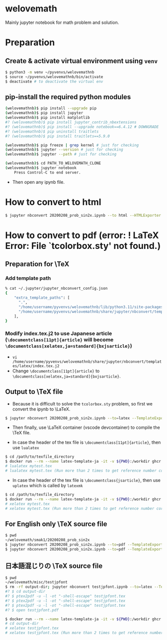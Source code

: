 welovemath
====

Mainly jupyter notebook for math problem and solution.

# Preparation

## Create & activate virtual environment using `venv`

```bash
$ python3 -m venv ~/pyvenvs/welovemathnb
$ source ~/pyvenvs/welovemathnb/bin/activate
$ deactivate # to deactivate the virtual env
```

## pip-install the required python modules

```bash
(welovemathnb)$ pip install --upgrade pip
(welovemathnb)$ pip install jupyter
(welovemathnb)$ pip install matplotlib
#? (welovemathnb)$ pip install jupyter_contrib_nbextensions
#? (welovemathnb)$ pip install --upgrade notebook==6.4.12 # DOWNGRADE
#? (welovemathnb)$ pip uninstall traitlets
#? (welovemathnb)$ pip install traitlets==5.9.0

(welovemathnb)$ pip freeze | grep kernel # just for checking
(welovemathnb)$ jupyter --version # just for checking
(welovemathnb)$ jupyter --path # just for checking

(welovemathnb)$ cd PATH_TO_WELOVEMATH_CLONE
(welovemathnb)$ jupyter notebook
    Press Control-C to end server.
```

* Then open any ipynb file.

# How to convert to html

```bash
$ jupyter nbconvert 20200208_prob_sin2x.ipynb --to html --HTMLExporter.theme=dark --output asdf.html
```

# How to convert to pdf (error: ! LaTeX Error: File `tcolorbox.sty' not found.)

## Preparation for \TeX

### Add template path

```bash
% cat ~/.jupyter/jupyter_nbconvert_config.json
{
    "extra_template_paths": [
      ".",
      "/home/username/pyvenvs/welovemathnb/lib/python3.11/site-packages/jupyter_contrib_nbextensions/templates",
      "/home/username/pyvenvs/welovemathnb/share/jupyter/nbconvert/templates/latex" # Add this to solve "jinja2.exceptions.TemplateNotFound: index.tex.j2"
    ],
}
```

### Modify index.tex.j2 to use Japanese article (`\documentclass[11pt]{article}` will become `\documentclass[xelatex,ja=standard]{bxjsarticle}`)

* `vi /home/username/pyvenvs/welovemathnb/share/jupyter/nbconvert/templates/latex/index.tex.j2`
* Change `\documentclass[11pt]{article}` to `\documentclass[xelatex,ja=standard]{bxjsarticle}`.

## Output to \TeX file

* Because it is difficult to solve the `tcolorbox.sty` problem, so first we convert the ipynb to \LaTeX.

```bash
$ jupyter nbconvert 20200208_prob_sin2x.ipynb --to=latex --TemplateExporter.exclude_input=True --template=../../latex-tplx/ivans_style_jupyter.tplx --output="mytest"
```

* Then finally, use \LaTeX container (vscode devcontainer) to compile the \TeX file.

* In case the header of the tex file is `\documentclass[11pt]{article}`, then use `lualatex`

```bash
$ cd /path/to/texfile_directory
$ docker run --rm --name latex-template-ja -it -v ${PWD}:/workdir ghcr.io/being24/latex-docker
# lualatex mytest.tex
# lualatex mytest.tex (Run more than 2 times to get reference number correct)
```

* In case the header of the tex file is `\documentclass{jsarticle}`, then use `uplatex` which is called by `latexmk`

```bash
$ cd /path/to/texfile_directory
$ docker run --rm --name latex-template-ja -it -v ${PWD}:/workdir ghcr.io/being24/latex-docker
# xelatex mytest.tex
# xelatex mytest.tex (Run more than 2 times to get reference number correct)
```

## For English only \TeX source file

```bash
$ pwd
~/welovemath/smak1/20200208_prob_sin2x
$ jupyter nbconvert 20200208_prob_sin2x.ipynb --to=pdf --TemplateExporter.exclude_input=True --template=../../latex-tplx/ivans_style_jupyter.tplx && open 20200208_prob_sin2x.pdf
$ jupyter nbconvert 20200208_prob_sin2x.ipynb --to=pdf --TemplateExporter.exclude_input=True --template=../../latex-tplx/ivans_style_jupyter.tplx --output="mytest" --debug
```

## 日本語混じりの \TeX source file

```bash
$ pwd
~/welovemath/misc/testjpfont
$ rm -rf output-dir; jupyter nbconvert testjpfont.ipynb --to=latex --TemplateExporter.exclude_input=True --template=../../latex-tplx/ivans_jsarticle.tplx --output-dir=output-dir
#? $ cd output-dir
#? $ ptex2pdf -u -l -ot "-shell-escape" testjpfont.tex
#? $ ptex2pdf -u -l -ot "-shell-escape" testjpfont.tex
#? $ ptex2pdf -u -l -ot "-shell-escape" testjpfont.tex
#? $ open testjpfont.pdf

$ docker run --rm --name latex-template-ja -it -v ${PWD}:/workdir ghcr.io/being24/latex-docker
# cd output-dir
# xelatex testjpfont.tex
# xelatex testjpfont.tex (Run more than 2 times to get reference number correct)
```
